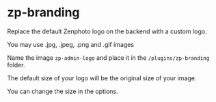zp-branding
===========

Replace the default Zenphoto logo on the backend with a custom logo.

You may use .jpg, .jpeg, .png and .gif images

Name the image <code>zp-admin-logo</code> and place it in the <code>/plugins/zp-branding</code> folder.

The default size of your logo will be the original size of your image.

You can change the size in the options.






